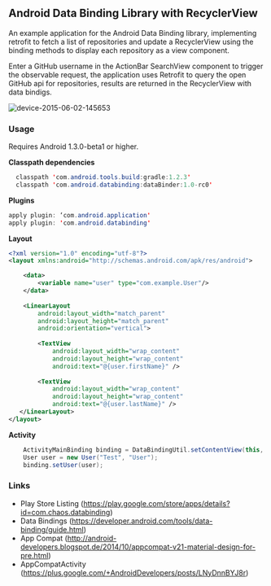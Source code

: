 ## Android Data Binding Library with RecyclerView
An example application for the Android Data Binding library, implementing retrofit to fetch a list of repositories and update a RecyclerView using the binding methods to display each repository as a view component.

Enter a GitHub username in the ActionBar SearchView component to trigger the observable request, the application uses Retrofit to query the open GitHub api for repositories, results are returned in the RecyclerView with data bindigs.

![device-2015-06-02-145653](https://cloud.githubusercontent.com/assets/1892070/7936230/c3141dc0-0937-11e5-9463-35d8cb06092a.png)

### Usage
Requires Android 1.3.0-beta1 or higher.

**Classpath dependencies**
```java
  classpath 'com.android.tools.build:gradle:1.2.3'
  classpath 'com.android.databinding:dataBinder:1.0-rc0'
```

**Plugins**
```java
apply plugin: ‘com.android.application'
apply plugin: 'com.android.databinding'
```

**Layout**
```xml
<?xml version="1.0" encoding="utf-8"?>
<layout xmlns:android="http://schemas.android.com/apk/res/android">

    <data>
        <variable name="user" type="com.example.User"/>
    </data>
    
    <LinearLayout
        android:layout_width="match_parent"
        android:layout_height="match_parent"
        android:orientation="vertical">
        
        <TextView
            android:layout_width="wrap_content"
            android:layout_height="wrap_content"
            android:text="@{user.firstName}" />
            
        <TextView
            android:layout_width="wrap_content"
            android:layout_height="wrap_content"
            android:text="@{user.lastName}" />
   </LinearLayout>
</layout>
```

**Activity**
```java
    ActivityMainBinding binding = DataBindingUtil.setContentView(this, R.layout.main_activity);
    User user = new User("Test", "User");
    binding.setUser(user);
```

### Links
 - Play Store Listing (https://play.google.com/store/apps/details?id=com.chaos.databinding)
 - Data Bindings (https://developer.android.com/tools/data-binding/guide.html)
 - App Compat (http://android-developers.blogspot.de/2014/10/appcompat-v21-material-design-for-pre.html)
 - AppCompatActivity (https://plus.google.com/+AndroidDevelopers/posts/LNyDnnBYJ8r)
